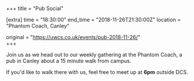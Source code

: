 +++
title = "Pub Social"

[extra]
time = "18:30:00"
end_time = "2018-11-26T21:30:00Z"
location = "Phantom Coach, Canley"

original = "https://uwcs.co.uk/events/pub-2018-11-26/"    
+++

Join us as we head out to our weekly gathering at the Phantom Coach, a pub in Canley about a 15 minute walk from campus.

If you'd like to walk there with us, feel free to meet up at **6pm** outside DCS.

